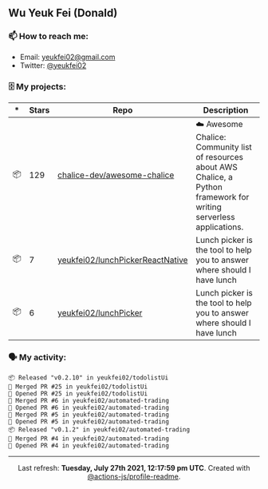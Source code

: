 ## Wu Yeuk Fei (Donald)

### 📫 How to reach me:

- Email: [yeukfei02@gmail.com](yeukfei02@gmail.com)
- Twitter: [@yeukfei02](https://twitter.com/yeukfei02)

### 🗄 My projects:

|*|Stars|Repo|Description|
|---|---|---|---|
| 📦 | 129 | [chalice-dev/awesome-chalice](https://github.com/chalice-dev/awesome-chalice) | ☁️ Awesome Chalice: Community list of resources about AWS Chalice, a Python framework for writing serverless applications. |
| 📦 | 7 | [yeukfei02/lunchPickerReactNative](https://github.com/yeukfei02/lunchPickerReactNative) | Lunch picker is the tool to help you to answer where should I have lunch |
| 📦 | 6 | [yeukfei02/lunchPicker](https://github.com/yeukfei02/lunchPicker) | Lunch picker is the tool to help you to answer where should I have lunch |

### 🗣 My activity:

```
📦 Released "v0.2.10" in yeukfei02/todolistUi
🎉 Merged PR #25 in yeukfei02/todolistUi
💪 Opened PR #25 in yeukfei02/todolistUi
🎉 Merged PR #6 in yeukfei02/automated-trading
💪 Opened PR #6 in yeukfei02/automated-trading
🎉 Merged PR #5 in yeukfei02/automated-trading
💪 Opened PR #5 in yeukfei02/automated-trading
📦 Released "v0.1.2" in yeukfei02/automated-trading
🎉 Merged PR #4 in yeukfei02/automated-trading
💪 Opened PR #4 in yeukfei02/automated-trading
```

---

<p align="center">Last refresh: <b>Tuesday, July 27th 2021, 12:17:59 pm UTC</b>. Created with <a href=https://github.com/marketplace/actions/profile-readme>@actions-js/profile-readme</a>.</p>
